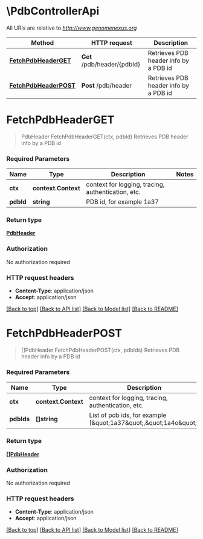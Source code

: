 # \PdbControllerApi

All URIs are relative to *http://www.genomenexus.org*

Method | HTTP request | Description
------------- | ------------- | -------------
[**FetchPdbHeaderGET**](PdbControllerApi.md#FetchPdbHeaderGET) | **Get** /pdb/header/{pdbId} | Retrieves PDB header info by a PDB id
[**FetchPdbHeaderPOST**](PdbControllerApi.md#FetchPdbHeaderPOST) | **Post** /pdb/header | Retrieves PDB header info by a PDB id


# **FetchPdbHeaderGET**
> PdbHeader FetchPdbHeaderGET(ctx, pdbId)
Retrieves PDB header info by a PDB id

### Required Parameters

Name | Type | Description  | Notes
------------- | ------------- | ------------- | -------------
 **ctx** | **context.Context** | context for logging, tracing, authentication, etc.
  **pdbId** | **string**| PDB id, for example 1a37 | 

### Return type

[**PdbHeader**](PdbHeader.md)

### Authorization

No authorization required

### HTTP request headers

 - **Content-Type**: application/json
 - **Accept**: application/json

[[Back to top]](#) [[Back to API list]](../README.md#documentation-for-api-endpoints) [[Back to Model list]](../README.md#documentation-for-models) [[Back to README]](../README.md)

# **FetchPdbHeaderPOST**
> []PdbHeader FetchPdbHeaderPOST(ctx, pdbIds)
Retrieves PDB header info by a PDB id

### Required Parameters

Name | Type | Description  | Notes
------------- | ------------- | ------------- | -------------
 **ctx** | **context.Context** | context for logging, tracing, authentication, etc.
  **pdbIds** | **[]string**| List of pdb ids, for example [\&quot;1a37\&quot;,\&quot;1a4o\&quot;] | 

### Return type

[**[]PdbHeader**](PdbHeader.md)

### Authorization

No authorization required

### HTTP request headers

 - **Content-Type**: application/json
 - **Accept**: application/json

[[Back to top]](#) [[Back to API list]](../README.md#documentation-for-api-endpoints) [[Back to Model list]](../README.md#documentation-for-models) [[Back to README]](../README.md)

